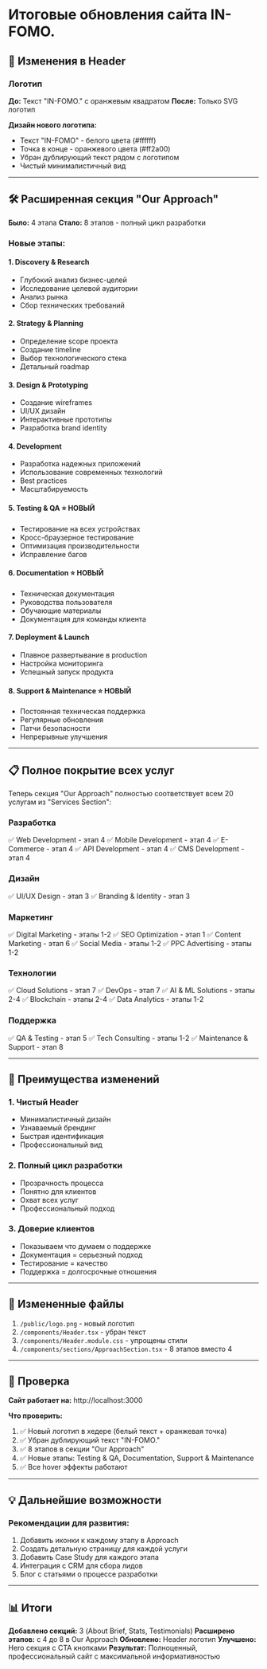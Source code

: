 # Итоговые обновления сайта IN-FOMO.

## 🎨 Изменения в Header

### Логотип
**До:** Текст "IN-FOMO." с оранжевым квадратом
**После:** Только SVG логотип

**Дизайн нового логотипа:**
- Текст "IN-FOMO" - белого цвета (#ffffff)
- Точка в конце - оранжевого цвета (#ff2a00)
- Убран дублирующий текст рядом с логотипом
- Чистый минималистичный вид

---

## 🛠️ Расширенная секция "Our Approach"

**Было:** 4 этапа
**Стало:** 8 этапов - полный цикл разработки

### Новые этапы:

#### 1. **Discovery & Research**
- Глубокий анализ бизнес-целей
- Исследование целевой аудитории
- Анализ рынка
- Сбор технических требований

#### 2. **Strategy & Planning**
- Определение scope проекта
- Создание timeline
- Выбор технологического стека
- Детальный roadmap

#### 3. **Design & Prototyping**
- Создание wireframes
- UI/UX дизайн
- Интерактивные прототипы
- Разработка brand identity

#### 4. **Development**
- Разработка надежных приложений
- Использование современных технологий
- Best practices
- Масштабируемость

#### 5. **Testing & QA** ⭐ НОВЫЙ
- Тестирование на всех устройствах
- Кросс-браузерное тестирование
- Оптимизация производительности
- Исправление багов

#### 6. **Documentation** ⭐ НОВЫЙ
- Техническая документация
- Руководства пользователя
- Обучающие материалы
- Документация для команды клиента

#### 7. **Deployment & Launch**
- Плавное развертывание в production
- Настройка мониторинга
- Успешный запуск продукта

#### 8. **Support & Maintenance** ⭐ НОВЫЙ
- Постоянная техническая поддержка
- Регулярные обновления
- Патчи безопасности
- Непрерывные улучшения

---

## 📋 Полное покрытие всех услуг

Теперь секция "Our Approach" полностью соответствует всем 20 услугам из "Services Section":

### Разработка
✅ Web Development - этап 4
✅ Mobile Development - этап 4
✅ E-Commerce - этап 4
✅ API Development - этап 4
✅ CMS Development - этап 4

### Дизайн
✅ UI/UX Design - этап 3
✅ Branding & Identity - этап 3

### Маркетинг
✅ Digital Marketing - этапы 1-2
✅ SEO Optimization - этап 1
✅ Content Marketing - этап 6
✅ Social Media - этапы 1-2
✅ PPC Advertising - этапы 1-2

### Технологии
✅ Cloud Solutions - этап 7
✅ DevOps - этап 7
✅ AI & ML Solutions - этапы 2-4
✅ Blockchain - этапы 2-4
✅ Data Analytics - этапы 1-2

### Поддержка
✅ QA & Testing - этап 5
✅ Tech Consulting - этапы 1-2
✅ Maintenance & Support - этап 8

---

## 🎯 Преимущества изменений

### 1. **Чистый Header**
- Минималистичный дизайн
- Узнаваемый брендинг
- Быстрая идентификация
- Профессиональный вид

### 2. **Полный цикл разработки**
- Прозрачность процесса
- Понятно для клиентов
- Охват всех услуг
- Профессиональный подход

### 3. **Доверие клиентов**
- Показываем что думаем о поддержке
- Документация = серьезный подход
- Тестирование = качество
- Поддержка = долгосрочные отношения

---

## 📁 Измененные файлы

1. `/public/logo.png` - новый логотип
2. `/components/Header.tsx` - убран текст
3. `/components/Header.module.css` - упрощены стили
4. `/components/sections/ApproachSection.tsx` - 8 этапов вместо 4

---

## 🚀 Проверка

**Сайт работает на:** http://localhost:3000

**Что проверить:**
1. ✅ Новый логотип в хедере (белый текст + оранжевая точка)
2. ✅ Убран дублирующий текст "IN-FOMO."
3. ✅ 8 этапов в секции "Our Approach"
4. ✅ Новые этапы: Testing & QA, Documentation, Support & Maintenance
5. ✅ Все hover эффекты работают

---

## 💡 Дальнейшие возможности

### Рекомендации для развития:
1. Добавить иконки к каждому этапу в Approach
2. Создать детальную страницу для каждой услуги
3. Добавить Case Study для каждого этапа
4. Интеграция с CRM для сбора лидов
5. Блог с статьями о процессе разработки

---

## 📊 Итоги

**Добавлено секций:** 3 (About Brief, Stats, Testimonials)
**Расширено этапов:** с 4 до 8 в Our Approach
**Обновлено:** Header логотип
**Улучшено:** Hero секция с CTA кнопками
**Результат:** Полноценный, профессиональный сайт с максимальной информативностью

